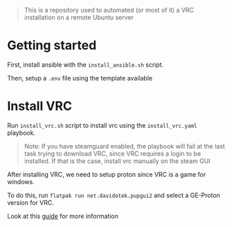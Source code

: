 > This is a repository used to automated (or most of it) a VRC installation on a remote Ubuntu server

# Getting started

First, install ansible with the ```install_ansible.sh``` script.

Then, setup a ```.env``` file using the template available

# Install VRC
Run ```install_vrc.sh``` script to install vrc using the ```install_vrc.yaml``` playbook.

> Note: If you have steamguard enabled, the playbook will fail at the last task trying to download VRC, since VRC requires a login to be installed. If that is the case, install vrc manually on the steam GUI

After installing VRC, we need to setup proton since VRC is a game for windows. 

To do this, run ```flatpak run net.davidotek.pupgui2``` and select a GE-Proton version for VRC. 

Look at this [guide](https://lvra.gitlab.io/docs/vrchat/) for more information
